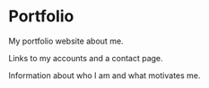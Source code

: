 # Portfolio

My portfolio website about me.

Links to my accounts and a contact page.

Information about who I am and what motivates me.
